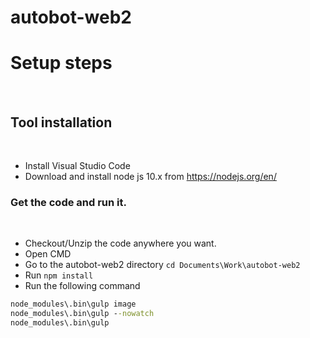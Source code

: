 # autobot-web2

# Setup steps
​
## Tool installation
​
- Install Visual Studio Code
- Download and install node js 10.x from https://nodejs.org/en/
​​
### Get the code and run it.
​
- Checkout/Unzip the code anywhere you want.
- Open CMD
- Go to the autobot-web2 directory `cd Documents\Work\autobot-web2`
- Run `npm install`
- Run the following command
​
```cmd
node_modules\.bin\gulp image
node_modules\.bin\gulp --nowatch
node_modules\.bin\gulp
```